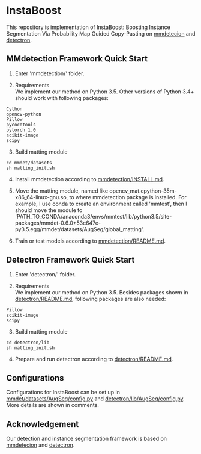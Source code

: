 # InstaBoost

This repository is implementation of InstaBoost: Boosting Instance Segmentation Via Probability Map Guided Copy-Pasting on [mmdetecion](https://github.com/open-mmlab/mmdetection) and [detectron](https://github.com/roytseng-tw/Detectron.pytorch). 

## MMdetection Framework Quick Start

1. Enter 'mmdetection/' folder. 

2. Requirements  
We implement our method on Python 3.5. Other versions of Python 3.4+ should work with following packages:

```
Cython
opencv-python
Pillow
pycocotools
pytorch 1.0
scikit-image
scipy
```

3. Build matting module

```
cd mmdet/datasets
sh matting_init.sh
```

4. Install mmdetection according to [mmdetection/INSTALL.md](mmdetection/INSTALL.md). 

5. Move the matting module, named like opencv_mat.cpython-35m-x86_64-linux-gnu.so, to where mmdetection package is installed. For example, I use conda to create an environment called 'mmtest', then I should move the module to 'PATH_TO_CONDA/anaconda3/envs/mmtest/lib/python3.5/site-packages/mmdet-0.6.0+53c647e-py3.5.egg/mmdet/datasets/AugSeg/global_matting'.

6. Train or test models according to [mmdetection/README.md](mmdetection/README.md). 

## Detectron Framework Quick Start

1. Enter 'detectron/' folder. 

2. Requirements  
We implement our method on Python 3.5. Besides packages shown in [detectron/README.md](detectron/README.md), following packages are also needed:

```
Pillow
scikit-image
scipy
```

3. Build matting module

```
cd detectron/lib
sh matting_init.sh
```

4. Prepare and run detectron according to [detectron/README.md](detectron/README.md). 


## Configurations

Configurations for InstaBoost can be set up in [mmdet/datasets/AugSeg/config.py](mmdetection/mmdet/datasets/AugSeg/config.py) and [detectron/lib/AugSeg/config.py](detectron/lib/AugSeg/config.py). More details are shown in comments. 

## Acknowledgement

Our detection and instance segmentation framework is based on [mmdetecion](https://github.com/open-mmlab/mmdetection) and [detectron](https://github.com/roytseng-tw/Detectron.pytorch).